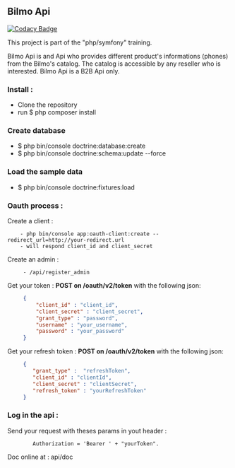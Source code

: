 ## Bilmo Api
[![Codacy Badge](https://api.codacy.com/project/badge/Grade/074647b165034b4b959d916df7a74835)](https://www.codacy.com/app/Isond2_3/Projet7-BilMo?utm_source=github.com&amp;utm_medium=referral&amp;utm_content=Isond2/Projet7-BilMo&amp;utm_campaign=Badge_Grade)

This project is part of the "php/symfony" training.

Bilmo Api is and Api who provides different product's informations (phones) from the Bilmo's catalog. The catalog is accessible by any reseller who is interested. Bilmo Api is a B2B Api only.

### Install :
  - Clone the repository
  - run $ php composer install
  
### Create database
  - $ php bin/console doctrine:database:create
  - $ php bin/console doctrine:schema:update --force
  
### Load the sample data
  - $ php bin/console doctrine:fixtures:load

### Oauth process :

Create a client :
  
        - php bin/console app:oauth-client:create -- redirect_url=http://your-redirect.url
        - will respond client_id and client_secret
        
Create an admin :
        
         - /api/register_admin
    
   Get your token : **POST on /oauth/v2/token** with the following json:
   ```json
        {
            "client_id" : "client_id",
            "client_secret" : "client_secret",
            "grant_type" : "password",
            "username" : "your_username",
            "password" : "your_password"
        }
 ```
   Get your refresh token : **POST on /oauth/v2/token** with the following json:
   ```json
        {
           "grant_type" :  "refreshToken",
           "client_id" : "clientId",
           "client_secret" : "clientSecret",
           "refresh_token" : "yourRefreshToken"
        }
 ```
  ### Log in the api :
  Send your request with theses params in yout header :
  
            Authorization = 'Bearer ' + "yourToken".
            
  Doc online at : api/doc
    
   
    

